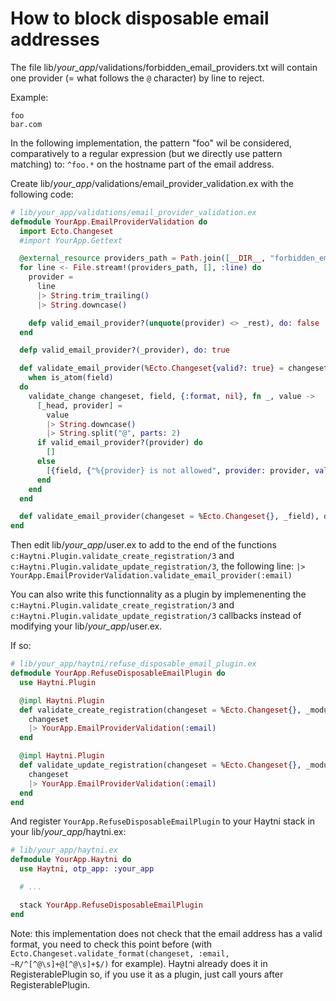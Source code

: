 # How to block disposable email addresses

The file lib/*your_app*/validations/forbidden_email_providers.txt will contain one provider (= what follows the `@` character) by line to reject.

Example:

```
foo
bar.com
```

In the following implementation, the pattern "foo" wil be considered, comparatively to a regular expression (but we directly use pattern matching) to: `^foo.*` on the hostname part of the email address.

Create lib/*your_app*/validations/email_provider_validation.ex with the following code:

```elixir
# lib/your_app/validations/email_provider_validation.ex
defmodule YourApp.EmailProviderValidation do
  import Ecto.Changeset
  #import YourApp.Gettext

  @external_resource providers_path = Path.join([__DIR__, "forbidden_email_providers.txt"])
  for line <- File.stream!(providers_path, [], :line) do
    provider =
      line
      |> String.trim_trailing()
      |> String.downcase()

    defp valid_email_provider?(unquote(provider) <> _rest), do: false
  end

  defp valid_email_provider?(_provider), do: true

  def validate_email_provider(%Ecto.Changeset{valid?: true} = changeset, field)
    when is_atom(field)
  do
    validate_change changeset, field, {:format, nil}, fn _, value ->
      [_head, provider] =
        value
        |> String.downcase()
        |> String.split("@", parts: 2)
      if valid_email_provider?(provider) do
        []
      else
        [{field, {"%{provider} is not allowed", provider: provider, validation: :format}}] # better if you translate it with (d)gettext
      end
    end
  end

  def validate_email_provider(changeset = %Ecto.Changeset{}, _field), do: changeset
end
```

Then edit lib/*your_app*/user.ex to add to the end of the functions `c:Haytni.Plugin.validate_create_registration/3` and `c:Haytni.Plugin.validate_update_registration/3`, the following line: `|> YourApp.EmailProviderValidation.validate_email_provider(:email)`

You can also write this functionnality as a plugin by implemenenting the `c:Haytni.Plugin.validate_create_registration/3` and `c:Haytni.Plugin.validate_update_registration/3` callbacks instead of modifying your lib/*your_app*/user.ex.

If so:

```elixir
# lib/your_app/haytni/refuse_disposable_email_plugin.ex
defmodule YourApp.RefuseDisposableEmailPlugin do
  use Haytni.Plugin

  @impl Haytni.Plugin
  def validate_create_registration(changeset = %Ecto.Changeset{}, _module, _config) do
    changeset
    |> YourApp.EmailProviderValidation(:email)
  end

  @impl Haytni.Plugin
  def validate_update_registration(changeset = %Ecto.Changeset{}, _module, _config) do
    changeset
    |> YourApp.EmailProviderValidation(:email)
  end
end
```

And register `YourApp.RefuseDisposableEmailPlugin` to your Haytni stack in your lib/*your_app*/haytni.ex:

```elixir
# lib/your_app/haytni.ex
defmodule YourApp.Haytni do
  use Haytni, otp_app: :your_app

  # ...

  stack YourApp.RefuseDisposableEmailPlugin
end
```

Note: this implementation does not check that the email address has a valid format, you need to check this point before (with `Ecto.Changeset.validate_format(changeset, :email, ~R/^[^@\s]+@[^@\s]+$/)` for example). Haytni already does it in RegisterablePlugin so, if you use it as a plugin, just call yours after RegisterablePlugin.
